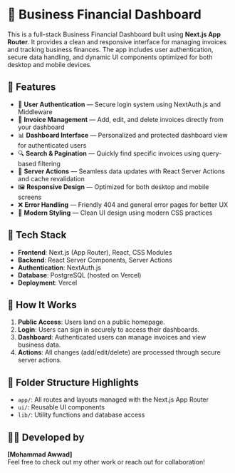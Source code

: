 # 💼 Business Financial Dashboard

This is a full-stack Business Financial Dashboard built using **Next.js App Router**. It provides a clean and responsive interface for managing invoices and tracking business finances. The app includes user authentication, secure data handling, and dynamic UI components optimized for both desktop and mobile devices.

## 🔧 Features

- 🔐 **User Authentication** — Secure login system using NextAuth.js and Middleware
- 🧾 **Invoice Management** — Add, edit, and delete invoices directly from your dashboard
- 📊 **Dashboard Interface** — Personalized and protected dashboard view for authenticated users
- 🔍 **Search & Pagination** — Quickly find specific invoices using query-based filtering
- 🧠 **Server Actions** — Seamless data updates with React Server Actions and cache revalidation
- 🖼️ **Responsive Design** — Optimized for both desktop and mobile screens
- ❌ **Error Handling** — Friendly 404 and general error pages for better UX
- 🎨 **Modern Styling** — Clean UI design using modern CSS practices

## 💾 Tech Stack

- **Frontend**: Next.js (App Router), React, CSS Modules
- **Backend**: React Server Components, Server Actions
- **Authentication**: NextAuth.js
- **Database**: PostgreSQL (hosted on Vercel)
- **Deployment**: Vercel

## 🚀 How It Works

1. **Public Access**: Users land on a public homepage.
2. **Login**: Users can sign in securely to access their dashboards.
3. **Dashboard**: Authenticated users can manage invoices and view business data.
4. **Actions**: All changes (add/edit/delete) are processed through secure server actions.


## 📂 Folder Structure Highlights

- `app/`: All routes and layouts managed with the Next.js App Router
- `ui/`: Reusable UI components
- `lib/`: Utility functions and database access

## 🧑‍💻 Developed by

**[Mohammad Awwad]**  
Feel free to check out my other work or reach out for collaboration!
